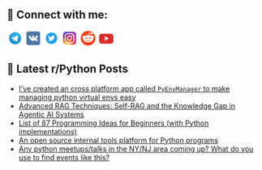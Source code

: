 ## 🔎 Connect with me:
[<img src="https://github.com/bullbesh/bullbesh/blob/main/images/Telegram.png" width="32" height="32" />](https://t.me/bullbesh)
[<img src="https://github.com/bullbesh/bullbesh/blob/main/images/VK.png" width="32" height="32" />](https://vk.com/bullbesh)
[<img src="https://github.com/bullbesh/bullbesh/blob/main/images/Twitter.png" width="32" height="32" />](https://twitter.com/bullbesh1)
[<img src="https://github.com/bullbesh/bullbesh/blob/main/images/Instagram.png" width="32" height="32" />](https://www.instagram.com/bullbesh)
[<img src="https://github.com/bullbesh/bullbesh/blob/main/images/Reddit.png" width="32" height="32" />](https://www.reddit.com/user/bullbesh)
[<img src="https://github.com/bullbesh/bullbesh/blob/main/images/YouTube.png" width="32" height="32" />](https://www.youtube.com/channel/UCtfjRs6uzgq5mfm8S06WTcg)

## 📕 Latest r/Python Posts
<!-- BLOG-POST-LIST:START -->
- [I&#39;ve created an cross platform app called `PyEnvManager` to make managing python virtual envs easy](https://www.reddit.com/r/Python/comments/1nixhum/ive_created_an_cross_platform_app_called/)
- [Advanced RAG Techniques: Self-RAG and the Knowledge Gap in Agentic AI Systems](https://www.reddit.com/r/Python/comments/1niwefe/advanced_rag_techniques_selfrag_and_the_knowledge/)
- [List of 87 Programming Ideas for Beginners &lpar;with Python implementations&rpar;](https://www.reddit.com/r/Python/comments/1nitzoz/list_of_87_programming_ideas_for_beginners_with/)
- [An open source internal tools platform for Python programs](https://www.reddit.com/r/Python/comments/1nirump/an_open_source_internal_tools_platform_for_python/)
- [Any python meetups/talks in the NY/NJ area coming up? What do you use to find events like this?](https://www.reddit.com/r/Python/comments/1nirju1/any_python_meetupstalks_in_the_nynj_area_coming/)
<!-- BLOG-POST-LIST:END -->
